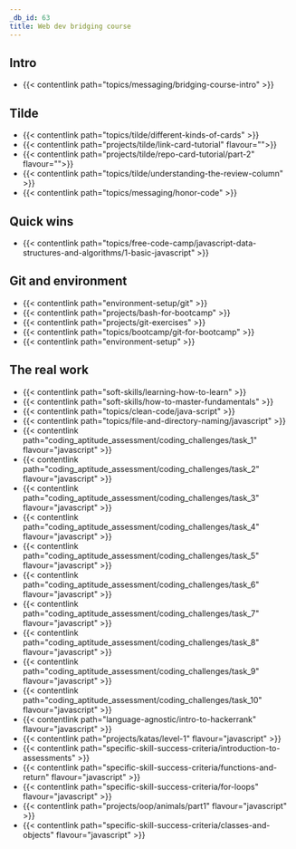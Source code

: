 ```yaml
---
_db_id: 63
title: Web dev bridging course
---
```


## Intro

- {{< contentlink path="topics/messaging/bridging-course-intro" >}}

## Tilde

- {{< contentlink path="topics/tilde/different-kinds-of-cards" >}}
- {{< contentlink path="projects/tilde/link-card-tutorial" flavour="">}}
- {{< contentlink path="projects/tilde/repo-card-tutorial/part-2" flavour="">}}
- {{< contentlink path="topics/tilde/understanding-the-review-column" >}}
- {{< contentlink path="topics/messaging/honor-code" >}}

## Quick wins

- {{< contentlink path="topics/free-code-camp/javascript-data-structures-and-algorithms/1-basic-javascript" >}}

## Git and environment

- {{< contentlink path="environment-setup/git" >}}
- {{< contentlink path="projects/bash-for-bootcamp" >}}
- {{< contentlink path="projects/git-exercises" >}}
- {{< contentlink path="topics/bootcamp/git-for-bootcamp" >}}
- {{< contentlink path="environment-setup" >}}

## The real work

- {{< contentlink path="soft-skills/learning-how-to-learn" >}}
- {{< contentlink path="soft-skills/how-to-master-fundamentals" >}}
- {{< contentlink path="topics/clean-code/java-script" >}}
- {{< contentlink path="topics/file-and-directory-naming/javascript" >}}
- {{< contentlink path="coding_aptitude_assessment/coding_challenges/task_1" flavour="javascript" >}}
- {{< contentlink path="coding_aptitude_assessment/coding_challenges/task_2" flavour="javascript" >}}
- {{< contentlink path="coding_aptitude_assessment/coding_challenges/task_3" flavour="javascript" >}}
- {{< contentlink path="coding_aptitude_assessment/coding_challenges/task_4" flavour="javascript" >}}
- {{< contentlink path="coding_aptitude_assessment/coding_challenges/task_5" flavour="javascript" >}}
- {{< contentlink path="coding_aptitude_assessment/coding_challenges/task_6" flavour="javascript" >}}
- {{< contentlink path="coding_aptitude_assessment/coding_challenges/task_7" flavour="javascript" >}}
- {{< contentlink path="coding_aptitude_assessment/coding_challenges/task_8" flavour="javascript" >}}
- {{< contentlink path="coding_aptitude_assessment/coding_challenges/task_9" flavour="javascript" >}}
- {{< contentlink path="coding_aptitude_assessment/coding_challenges/task_10" flavour="javascript" >}}
- {{< contentlink path="language-agnostic/intro-to-hackerrank" flavour="javascript" >}}
- {{< contentlink path="projects/katas/level-1" flavour="javascript" >}}
- {{< contentlink path="specific-skill-success-criteria/introduction-to-assessments" >}}
- {{< contentlink path="specific-skill-success-criteria/functions-and-return" flavour="javascript" >}}
- {{< contentlink path="specific-skill-success-criteria/for-loops" flavour="javascript" >}}
- {{< contentlink path="projects/oop/animals/part1"  flavour="javascript" >}}
- {{< contentlink path="specific-skill-success-criteria/classes-and-objects" flavour="javascript" >}}
